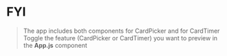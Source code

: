# FYI
> The app includes both components for CardPicker and for CardTimer  
> Toggle the feature (CardPicker or CardTimer) you want to preview in the **App.js** component 